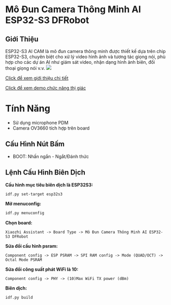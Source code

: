 # Mô Đun Camera Thông Minh AI ESP32-S3 DFRobot

## Giới Thiệu

ESP32-S3 AI CAM là mô đun camera thông minh được thiết kế dựa trên chip ESP32-S3, chuyên biệt cho xử lý video hình ảnh và tương tác giọng nói, phù hợp cho các dự án AI như giám sát video, nhận dạng hình ảnh biên, đối thoại giọng nói v.v.
![](https://ws.dfrobot.com.cn/FsTrGbrX2NZAwzWS8OSQGOGikuYA)

[Click để xem giới thiệu chi tiết](https://wiki.dfrobot.com.cn/SKU_DFR1154_ESP32_S3_AI_CAM)

[Click để xem demo chức năng thị giác](https://www.bilibili.com/video/BV1ktjSzNEUU/)

# Tính Năng
* Sử dụng microphone PDM
* Camera OV3660 tích hợp trên board

## Cấu Hình Nút Bấm
* BOOT: Nhấn ngắn - Ngắt/Đánh thức

## Lệnh Cấu Hình Biên Dịch

**Cấu hình mục tiêu biên dịch là ESP32S3:**

```bash
idf.py set-target esp32s3
```

**Mở menuconfig:**

```bash
idf.py menuconfig
```

**Chọn board:**

```
Xiaozhi Assistant -> Board Type -> Mô Đun Camera Thông Minh AI ESP32-S3 DFRobot
```

**Sửa đổi cấu hình psram:**

```
Component config -> ESP PSRAM -> SPI RAM config -> Mode (QUAD/OCT) -> Octal Mode PSRAM
```

**Sửa đổi công suất phát WiFi là 10:**

```
Component config -> PHY -> (10)Max WiFi TX power (dBm)
```

**Biên dịch:**

```bash
idf.py build